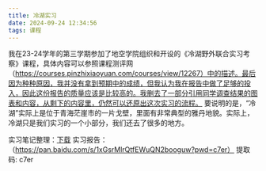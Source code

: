 ```yaml
---
title: 冷湖实习
date: 2024-09-24 12:34:56
tags: 课程
---
```

我在23-24学年的第三学期参加了地空学院组织和开设的《冷湖野外联合实习考察》课程，具体内容可以参照课程测评网（https://courses.pinzhixiaoyuan.com/courses/view/12267）中的描述。最后因为种种原因，我并没有拿到预期中的成绩，但我认为我在报告中做了足够的投入，因此这份报告的质量应该是比较高的。我删去了一部分引用同学调查结果的图表和内容，从剩下的内容里，仍然可以还原出这次实习的流程。
要说明的是，“冷湖”实际上是位于青海茫崖市的一片戈壁，里面有非常典型的雅丹地貌。实际上，冷湖只是我们实习的一个小部分，我们还去了很多的地方。

实习笔记整理：[下载](/downloads/冷湖实习/冷湖实习笔记.pdf)
实习报告：（https://pan.baidu.com/s/1xGsrMlrQtfEWuQN2booguw?pwd=c7er） 提取码: c7er 





